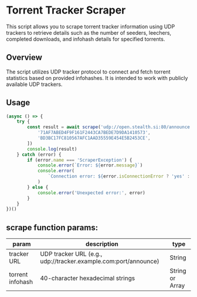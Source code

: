 # Torrent Tracker Scraper

This script allows you to scrape torrent tracker information using UDP trackers to retrieve details such as the number of seeders, leechers, completed downloads, and infohash details for specified torrents.

## Overview

The script utilizes UDP tracker protocol to connect and fetch torrent statistics based on provided infohashes. It is intended to work with publicly available UDP trackers.

## Usage
```js
(async () => {
	try {
		const result = await scrape('udp://open.stealth.si:80/announce', [
			'71AF7ABED4F9F161F2443CA7BEDE7D9DA1410573',
			'BD3BC17FC810567AFC1AAD35559E454E5B2453CE',
		])
		console.log(result)
	} catch (error) {
		if (error.name === 'ScraperException') {
			console.error(`Error: ${error.message}`)
			console.error(
				`Connection error: ${error.isConnectionError ? 'yes' : 'no'}`
			)
		} else {
			console.error('Unexpected error:', error)
		}
	}
})()
```

## scrape function params:

|param|description|type|
|--|----|----|
|tracker URL| UDP tracker URL (e.g., udp://tracker.example.com:port/announce) | String |
|torrent infohash| 40-character hexadecimal strings | String or Array |
